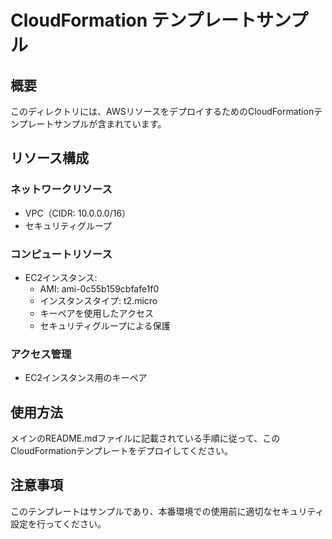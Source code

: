 # CloudFormation テンプレートサンプル

## 概要

このディレクトリには、AWSリソースをデプロイするためのCloudFormationテンプレートサンプルが含まれています。

## リソース構成

### ネットワークリソース
- VPC（CIDR: 10.0.0.0/16）
- セキュリティグループ

### コンピュートリソース
- EC2インスタンス:
  - AMI: ami-0c55b159cbfafe1f0
  - インスタンスタイプ: t2.micro
  - キーペアを使用したアクセス
  - セキュリティグループによる保護

### アクセス管理
- EC2インスタンス用のキーペア

## 使用方法

メインのREADME.mdファイルに記載されている手順に従って、このCloudFormationテンプレートをデプロイしてください。

## 注意事項

このテンプレートはサンプルであり、本番環境での使用前に適切なセキュリティ設定を行ってください。